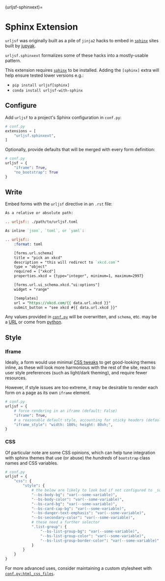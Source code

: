 (urljsf-sphinxext)=

# Sphinx Extension

`urljsf` was originally built as a pile of `jinja2` hacks to embed in [`sphinx`][sphinx]
sites built by [jupyak](https://github.com/deathbeds/jupyak).

`urljsf.sphinxext` formalizes some of these hacks into a mostly-usable pattern.

This extension requires [`sphinx`][sphinx] to be installed. Adding the `[sphinx]` extra
will help ensure tested lower versions e.g.:

- `pip install urljsf[sphinx]`
- `conda install urljsf-with-sphinx`

## Configure

Add `urljsf` to a project's Sphinx configuration in `conf.py`:

```py
# conf.py
extensions = [
    "urljsf.sphinxext",
]
```

Optionally, provide defaults that will be merged with every form definition:

```py
# conf.py
urljsf = {
    "iframe": True,
    "no_bootstrap": True
}
```

## Write

Embed forms with the `urljsf` directive in an `.rst` file:

```rst
As a relative or absolute path:

.. urljsf:: ./path/to/urljsf.toml

As inline `json`, `toml`, or `yaml`:

.. urljsf::
    :format: toml

    [forms.url.schema]
    title = "pick an xkcd"
    description = "this will redirect to `xkcd.com`"
    type = "object"
    required = ["xkcd"]
    properties.xkcd = {type="integer", minimum=1, maximum=2997}

    [forms.url.ui_schema.xkcd."ui:options"]
    widget = "range"

    [templates]
    url = "https://xkcd.com/{{ data.url.xkcd }}"
    submit_button = "see xkcd #{{ data.url.xkcd }}"
```

Any values provided in [`conf.py`](#configure) will be overwritten, and `schema`, etc.
may be a [URL](./advanced/remote.md#remote-urls) or come from
[python](./advanced/remote.md#python).

[sphinx]: https://www.sphinx-doc.org

## Style

### Iframe

Ideally, a form would use minimal [CSS tweaks](#css) to get good-looking themes inline,
as these will look more harmonious with the rest of the site, react to user style
preferences (such as light/dark theming), and require fewer resources.

However, if style issues are too extreme, it may be desirable to render each form on a
page as its own `iframe` element.

```py
# conf.py
urljsf = {
    # force rendering in an iframe (default: False)
    "iframe": True,
    # a reasonable default style, accounting for sticky headers (default: as shown)
    "iframe_style": "width: 100%; height: 80vh;",
}
```

### CSS

Of particular note are some CSS opinions, which can help tune integration with sphinx
themes that use (or abuse) the _hundreds_ of `bootstrap` class names and CSS variables.

```py
# conf.py
urljsf = {
    "css": {
        "style": {
            # the below are likely to look bad if not configured to _something_
            "--bs-body-bg": "var(--some-variable)",
            "--bs-body-color": "var(--some-variable)",
            "--bs-card-bg": "var(--some-variable)",
            "--bs-card-cap-bg": "var(--some-variable)",
            "--bs-danger-text-emphasis": "var(--some-variable)",
            "--bs-secondary-color": "var(--some-variable)",
            # these need a further selector
            ".list-group": {
                "--bs-list-group-bg": "var(--some-variable)",
                "--bs-list-group-color": "var(--some-variable)",
                "--bs-list-group-border-color": "var(--some-variable)"
            }
        }
    }
}
```

For more advanced uses, consider maintaining a custom stylesheet with
[`conf.py:html_css_files`][html-css-files].

[html-css-files]:
  https://www.sphinx-doc.org/en/master/usage/configuration.html#confval-html_css_files
